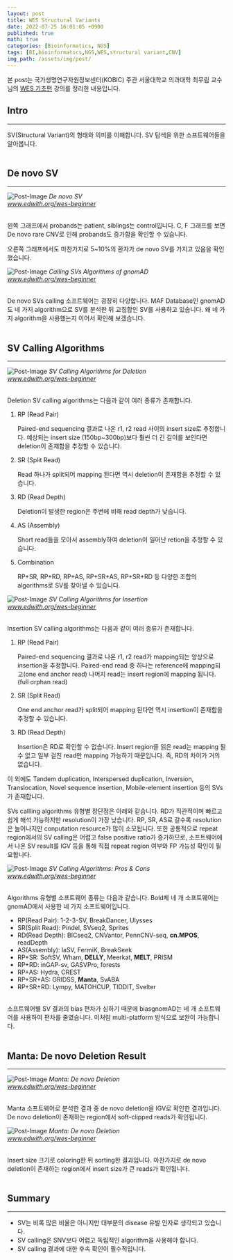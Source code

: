 ```yaml
---
layout: post
title: WES Structural Variants
date: 2022-07-25 16:01:05 +0900
published: true
math: true
categories: [Bioinformatics, NGS]
tags: [BI,bioinformatics,NGS,WES,structural variant,CNV]
img_path: /assets/img/post/
---
```


본 post는 국가생명연구자원정보센터(KOBIC) 주관 서울대학교 의과대학 최무림 교수님의 [WES 기초편](https://www.edwith.org/wes-beginner/, "WES 기초편") 강의를 정리한 내용입니다.

## Intro
***

SV(Structural Variant)의 형태와 의미를 이해합니다. SV 탐색을 위한 소프트웨어들을 알아봅니다.
<br><br>


## De novo SV
***

![Post-Image](WES-SV.png)
 _De novo SV<br>
 www.edwith.org/wes-beginner_
<br><br>


왼쪽 그래프에서 probands는 patient, siblings는 control입니다. C, F 그래프를 보면 De novo rare CNV로 인해 probands도 증가함을 확인할 수 있습니다.

오른쪽 그래프에서도 마찬가지로 5~10%의 환자가 de novo SV를 가지고 있음을 확인 했습니다.

![Post-Image](WES-SV_tools.png)
 _Calling SVs Algorithms of gnomAD<br>
 www.edwith.org/wes-beginner_
<br><br>


De novo SVs calling 소프트웨어는 굉장히 다양합니다. MAF Database인 gnomAD도 네 가지 algorithm으로 SV를 분석한 뒤 교집합인 SV를 사용하고 있습니다. 왜 네 가지 algorithm을 사용했는지 이어서 확인해 보겠습니다.
<br><br>


## SV Calling Algorithms
***

![Post-Image](WES-SV_algorithms.png)
 _SV Calling Algorithms for Deletion<br>
 www.edwith.org/wes-beginner_
<br><br>


Deletion SV calling algorithms는 다음과 같이 여러 종류가 존재합니다.

1. RP (Read Pair)

    Paired-end sequencing 결과로 나온 r1, r2 read 사이의 insert size로 추정합니다. 예상되는 insert size (150bp~300bp)보다 훨씬 더 긴 길이를 보인다면 deletion이 존재함을 추정할 수 있습니다.

2. SR (Split Read)

    Read 하나가 split되어 mapping 된다면 역시 deletion이 존재함을 추정할 수 있습니다.

3. RD (Read Depth)

    Deletion이 발생한 region은 주변에 비해 read depth가 낮습니다.

4. AS (Assembly)

    Short read들을 모아서 assembly하여 deletion이 일어난 retion을 추정할 수 있습니다.

5. Combination

    RP+SR, RP+RD, RP+AS, RP+SR+AS, RP+SR+RD 등 다양한 조합의 algorithms로 SV를 찾아낼 수 있습니다.

![Post-Image](WES-SV_algorithms_insertion.png)
 _SV Calling Algorithms for Insertion<br>
 www.edwith.org/wes-beginner_
<br><br>


Insertion SV calling algorithms는 다음과 같이 여러 종류가 존재합니다.

1. RP (Read Pair)

    Paired-end sequencing 결과로 나온 r1, r2 read가 mapping되는 양상으로 insertion을 추정합니다. Paired-end read 중 하나는 reference에 mapping되고(one end anchor read) 나머지 read는 insert region에 mapping 됩니다.(full orphan read) 

2. SR (Split Read)

    One end anchor read가 split되어 mapping 된다면 역시 insertion이 존재함을 추정할 수 있습니다.

3. RD (Read Depth)

    Insertion은 RD로 확인할 수 없습니다. Insert region을 읽은 read는 mapping 될 수 없고 일부 걸친 read만 mapping 가능하기 때문입니다. 즉, RD의 차이가 거의 없습니다.

이 외에도 Tandem duplication, Interspersed duplication, Inversion, Translocation, Novel sequence insertion, Mobile-element insertion 등의 SVs가 존재합니다.

SVs callling algorithms 유형별 장단점은 아래와 같습니다. RD가 직관적이며 빠르고 쉽게 해석 가능하지만 resolution이 가장 낮습니다. RP, SR, AS로 갈수록 resolution은 늘어나지만 conputation resource가 많이 소모됩니다. 또한 공통적으로 repeat region에서의 SV calling은 어렵고 false positive ratio가 증가하므로, 소프트웨어에서 나온 SV result를 IGV 등을 통해 직접 repeat region 여부와 FP 가능성 확인이 필요합니다.

![Post-Image](WES-SV_algorithms_pros_cons.png)
 _SV Calling Algorithms: Pros & Cons<br>
 www.edwith.org/wes-beginner_
<br><br>


Algorithms 유형별 소프트웨어 종류는 다음과 같습니다. Bold체 네 개 소프트웨어는 gnomAD에서 사용한 네 가지 소프트웨어입니다.

* RP(Read Pair): 1-2-3-SV, BreakDancer, Ulysses
* SR(Split Read): Pindel, SVseq2, Sprites
* RD(Read Depth): BICseq2, CNVantor, PennCNV-seq, **cn.MPOS**, readDepth
* AS(Assembly): laSV, FermiK, BreakSeek
* RP+SR: SoftSV, Wham, **DELLY**, Meerkat, **MELT**, PRISM
* RP+RD: inGAP-sv, GASVPro, forests
* RP+AS: Hydra, CREST
* RP+SR+AS: GRIDSS, **Manta**, SvABA
* RP+SR+RD: Lympy, MATOHCUP, TIDDIT, Svelter
<br><br>


소프트웨어별 SV 결과의 bias 편차가 심하기 때문에 biasgnomAD는 네 개 소프트웨어를 사용하여 편차를 줄였습니다. 이처럼 multi-platform 방식으로 보완이 가능합니다.
<br><br>


## Manta: De novo Deletion Result
***

![Post-Image](WES-manta.png)
 _Manta: De novo Deletion<br>
 www.edwith.org/wes-beginner_
<br><br>


Manta 소프트웨어로 분석한 결과 중 de novo deletion을 IGV로 확인한 결과입니다. De novo deletion이 존재하는 region에서 soft-clipped reads가 확인됩니다.

![Post-Image](WES-manta2.png)
 _Manta: De novo Deletion<br>
 www.edwith.org/wes-beginner_
<br><br>


Insert size 크기로 coloring한 뒤 sorting한 결과입니다. 마찬가지로 de novo deletion이 존재하는 region에서 insert size가 큰 reads가 확인됩니다.
<br><br>


## Summary
***

* SV는 비록 많은 비율은 아니지만 대부분의 disease 유발 인자로 생각되고 있습니다.
* SV calling은 SNV보다 어렵고 독립적인 algorithm을 사용해야 합니다.
* SV calling 결과에 대한 후속 확인이 필수적입니다.